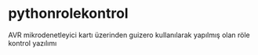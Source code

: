 # pythonrolekontrol
AVR mikrodenetleyici kartı üzerinden guizero kullanılarak yapılmış olan röle kontrol yazılımı

